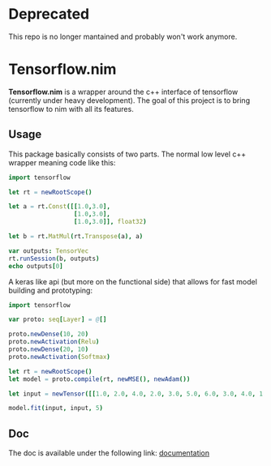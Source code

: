 # Deprecated
This repo is no longer mantained and probably won't work anymore. 

# Tensorflow.nim

**Tensorflow.nim** is a wrapper around the c++ interface of tensorflow (currently under heavy development). The goal of this project is to bring tensorflow to nim with all its features.

## Usage

This package basically consists of two parts. The normal low level c++ wrapper meaning code like this:

```nim
import tensorflow

let rt = newRootScope()

let a = rt.Const([[1.0,3.0],
                  [1.0,3.0],
                  [1.0,3.0]], float32)

let b = rt.MatMul(rt.Transpose(a), a)

var outputs: TensorVec 
rt.runSession(b, outputs)
echo outputs[0]
```

A keras like api (but more on the functional side) that allows for fast model building and prototyping:

```nim
import tensorflow

var proto: seq[Layer] = @[]

proto.newDense(10, 20)
proto.newActivation(Relu)
proto.newDense(20, 10)
proto.newActivation(Softmax)

let rt = newRootScope()
let model = proto.compile(rt, newMSE(), newAdam())

let input = newTensor([[1.0, 2.0, 4.0, 2.0, 3.0, 5.0, 6.0, 3.0, 4.0, 1.0]], float32)

model.fit(input, input, 5)
```

## Doc
The doc is available under the following link: [documentation](https://martinr20.github.io/tensorflow.nim/tensorflow.html)
